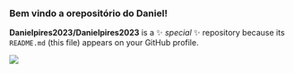 ###  Bem vindo a orepositório do Daniel!



**Danielpires2023/Danielpires2023** is a ✨ _special_ ✨ repository because its `README.md` (this file) appears on your GitHub profile.

![](https://media.tenor.com/SJvWE3jqYtQAAAAj/logo-batman.gif)











